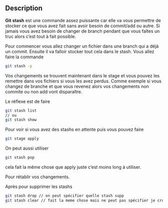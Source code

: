 ## Description

**Git stash** est une commande assez puissante car elle va vous permettre de stocker ce que vous avez fait sans avoir besoin de commit/add ou autre. Si jamais vous avez besoin de changer de branch pendant que vous faîtes un truc alors c’est tout à fait possible. 

Pour commencer vous allez changer un fichier dans une branch qui a déjà un commit. Ensuite il va falloir stocker tout cela dans le stash. Vous allez faire la commande 

```bash
git stash -p 
```

Vos changements se trouvent maintenant dans le stage et vous pouvez les remettre dans vos fichiers si vous les avez perdus. Comme exemple si vous changez de branche et que vous revenez alors vos changements non commite ou non add vont disparaître. 

Le réflexe est de faire 

```bash
git stash list 
// ou 
git stash show
```

Pour voir si vous avez des stashs en attente puis vous pouvez faire 

```bash
git stage apply 
```

On peut aussi utiliser 

```bash
git stash pop
```

cela fait la même chose que apply juste c’est moins long à utiliser.

Pour rétablir vos changements.

Après pour supprimer les stashs 

```bash
git stash drop // on peut spécifier quelle stash supp
git stash clear // fait la meme chose mais ne peut pas spécifier je crois
```
